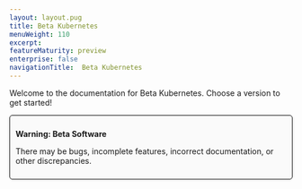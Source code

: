 ```yaml
---
layout: layout.pug
title: Beta Kubernetes
menuWeight: 110
excerpt:
featureMaturity: preview
enterprise: false
navigationTitle:  Beta Kubernetes
---
```


Welcome to the documentation for Beta Kubernetes. Choose a version to get started!

<div style="border: thin solid black; background-color: #FAFAFA; border-radius: 5px; padding: 10px; margin-bottom: 20px;">
<p><b>Warning: Beta Software</b></p>
<p>There may be bugs, incomplete features, incorrect documentation, or other discrepancies.</p>
</div>
